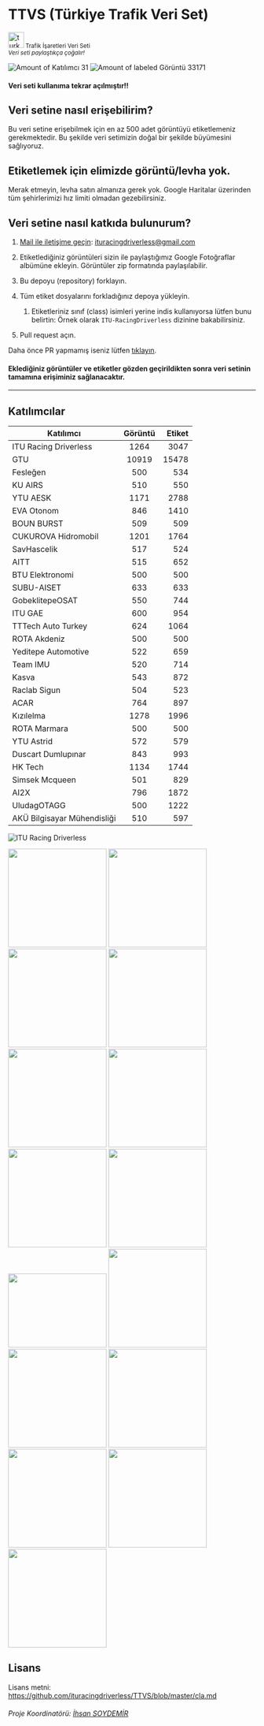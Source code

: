 # TTVS (Türkiye Trafik Veri Set)
<a href="https://imgbb.com/"><img src="https://cdn.webshopapp.com/shops/94414/files/54949672/turkey-flag-icon-free-download.jpg" alt="turkey-flag-icon-32" border="0" height=32 ></a><small> Trafik İşaretleri Veri Seti </small> <br>
<sub> <i> Veri seti paylaştıkça çoğalır! </i></sub>

![Amount of Katılımcı 31](https://img.shields.io/badge/Katılımcı-31-green.svg)
![Amount of labeled Görüntü 33171](https://img.shields.io/badge/Görüntü-33171-blue.svg)

#### Veri seti kullanıma tekrar açılmıştır!!

## Veri setine nasıl erişebilirim?
Bu veri setine erişebilmek için en az 500 adet görüntüyü etiketlemeniz gerekmektedir. Bu şekilde veri setimizin doğal bir şekilde büyümesini sağlıyoruz.

## Etiketlemek için elimizde görüntü/levha yok.
Merak etmeyin, levha satın almanıza gerek yok. Google Haritalar üzerinden tüm şehirlerimizi hız limiti olmadan gezebilirsiniz.


## Veri setine nasıl katkıda bulunurum?

1. [Mail ile iletişime geçin](mailto:ituracingdriverless@gmail.com): ituracingdriverless@gmail.com
1. Etiketlediğiniz görüntüleri sizin ile paylaştığımız Google Fotoğraflar albümüne ekleyin. Görüntüler zip formatında paylaşılabilir.
1. Bu depoyu (repository) forklayın. 
1. Tüm etiket dosyalarını forkladığınız depoya yükleyin.
    1. Etiketleriniz sınıf (class) isimleri yerine indis kullanıyorsa lütfen bunu belirtin: Örnek olarak `ITU-RacingDriverless` dizinine bakabilirsiniz.
    
1. Pull request açın. 

Daha önce PR yapmamış iseniz lütfen [tıklayın](https://youtu.be/N_qEmSRsFlI).
<h4>Eklediğiniz görüntüler ve etiketler gözden geçirildikten sonra <b>veri setinin tamamına</b> erişiminiz sağlanacaktır.</h4>

--------------------------------

## Katılımcılar


| Katılımcı                   | Görüntü | Etiket |
|-----------------------------|:-------:| -----: |
| ITU Racing Driverless       |  1264   | 3047   |[url=https://hizliresim.com/Kq0T6y][img]https://i.hizliresim.com/Kq0T6y.png[/img][/url]
| GTU                         |  10919  | 15478    |
| Fesleğen                    |   500   | 534    |
| KU AIRS                     |   510   | 550 |
| YTU AESK                    |  1171   | 2788 |
| EVA Otonom                  |   846   | 1410 | 
| BOUN BURST                  |   509   | 509 |
| CUKUROVA Hidromobil         |  1201   | 1764 |
| SavHascelik                 |   517   | 524 |
| AITT                        |   515   | 652 |
| BTU Elektronomi             |   500   | 500|
| SUBU-AISET                  |   633   | 633 |
| GobeklitepeOSAT             |   550   | 744 |
| ITU GAE                     |   600   | 954 |
| TTTech Auto Turkey          |   624   | 1064 |
| ROTA Akdeniz                |   500   | 500
| Yeditepe Automotive         |   522   | 659 |
| Team IMU                    |   520   | 714 |
| Kasva                       |   543   | 872 |
| Raclab Sigun                |   504   | 523 |
| ACAR                        |   764   | 897 |
| Kızılelma                   |  1278   | 1996 |
| ROTA Marmara                |   500   | 500 |
| YTU Astrid                  |   572   | 579 |
| Duscart Dumlupınar          |   843   | 993 |
| HK Tech                     |  1134   | 1744 |
| Simsek Mcqueen              |   501   | 829 | 
| AI2X                        |   796   | 1872 |
| UludagOTAGG                 |   500   | 1222 |
| AKÜ Bilgisayar Mühendisliği |   510   | 597 |

![ITU Racing Driverless](https://avatars0.githubusercontent.com/u/60224556?s=200&v=4 "ITU Racing Driverless")
<!---
<img src="https://img.techpowerup.org/200320/gtu-logo.png" width="250" height='200'>
<br>
<img src="https://img.techpowerup.org/200529/air.png" width="200" height='200'>
<br>
<img src="https://img.techpowerup.org/200529/feslegen.png" width="200" height='200'>
<br>
<img src="https://img.techpowerup.org/200814/download.png" width="200" height='200'>
<img src="https://img.techpowerup.org/200816/evalogo.png" width="200" height='200'>
<img src="https://img.techpowerup.org/201112/hydromobilelogotransparan.png" width="200" height='200'>
-->
<img src="https://i.ibb.co/8Mnb2x0/aitt-logo.jpg" width="200" height='200'>
<img src="https://i.ibb.co/Hhf8C1j/1608217690955.jpg" width="200" height='200'>
<img src="https://i.ibb.co/YWWMKy8/gaelogo.jpg" width="200" height='200'>
<img src="https://i.ibb.co/D8N83ZL/tttech-auto-s.jpg" width="200" height='200'>
<img src="https://i.ibb.co/Njs6byX/rota.jpg" width="200" height='200'></a>
<img src="https://i.ibb.co/DYh3Zkp/team-imu2.jpg" width="200" height='200'></a>
<img src="https://i.hizliresim.com/587kqva.png" width="200" height='200'>
<img src="https://i.ibb.co/gSNT7rb/logopng.png" width="200" height='200'>
<img src="https://user-images.githubusercontent.com/60902294/117417813-65b4dc80-af23-11eb-8092-7696a2c0b2b8.png" width="200" height='150'>
<img src="https://i.ibb.co/Tb3xVKs/logo.png" width="200" height='200'>
<img src="https://i.ibb.co/gvZfG5m/YTU-Astrid.jpg" width="200" height='200'>
<img src="https://i.ibb.co/9cK1Kyp/DUSCART.jpg" width="200" height='200'>
<img src="https://i.ibb.co/Vxy2nJX/osat-gobeklitepe.jpg" width="200" height='200'>
<img src="https://i.ibb.co/6m8p1MN/hktech-square.png" width="200" height='200'>
<img src="https://i.ibb.co/6cnSymf1/otagg-Logo.png" width="200" height='200'>

## Lisans
Lisans metni: https://github.com/ituracingdriverless/TTVS/blob/master/cla.md

###### Proje Koordinatörü: [İhsan SOYDEMİR](https://github.com/Isydmr)
